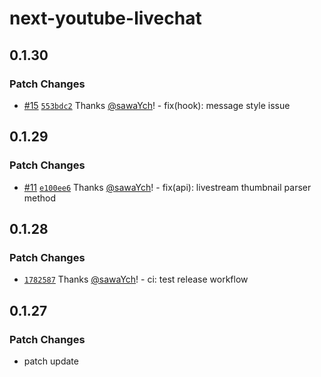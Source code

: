 # next-youtube-livechat

## 0.1.30

### Patch Changes

- [#15](https://github.com/sawaYch/next-youtube-livechat/pull/15) [`553bdc2`](https://github.com/sawaYch/next-youtube-livechat/commit/553bdc2af46b5bec39c9b272db3fd784d5c3a4ba) Thanks [@sawaYch](https://github.com/sawaYch)! - fix(hook): message style issue

## 0.1.29

### Patch Changes

- [#11](https://github.com/sawaYch/next-youtube-livechat/pull/11) [`e100ee6`](https://github.com/sawaYch/next-youtube-livechat/commit/e100ee692234e3bd409a1d8010a46a8f5cc6d2d2) Thanks [@sawaYch](https://github.com/sawaYch)! - fix(api): livestream thumbnail parser method

## 0.1.28

### Patch Changes

- [`1782587`](https://github.com/sawaYch/next-youtube-livechat/commit/17825871ddaa6254b533d1643933d66060d0fba2) Thanks [@sawaYch](https://github.com/sawaYch)! - ci: test release workflow

## 0.1.27

### Patch Changes

- patch update
